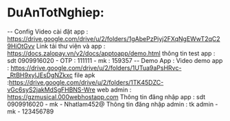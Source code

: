 # DuAnTotNghiep: 
-- Config
    Video cài đặt app : https://drive.google.com/drive/u/2/folders/1gAbePzPiyj2FXqNgEWwT2qC29HiOtGvv
    Link tải thư viện và app : https://docs.zalopay.vn/v2/docs/apptoapp/demo.html
    thông tin test app : sdt  0909916020 - OTP : 111111 - mk : 159357
-- Demo App :
    Video demo app : https://drive.google.com/drive/u/2/folders/1UTua9aPsHRvc-_RtBH9xylJEsDgNZkxc
    file apk :https://drive.google.com/drive/u/2/folders/1TK45DZC-vGc6syS2jakMdSgFHBNS-Wre
    web admin : https://gzmusical.000webhostapp.com
    Thông tin đăng nhập app : sdt 0909916020 - mk - Nhatlam452@
    Thông tin đăng nhập admin : tk admin - mk - 123456789

